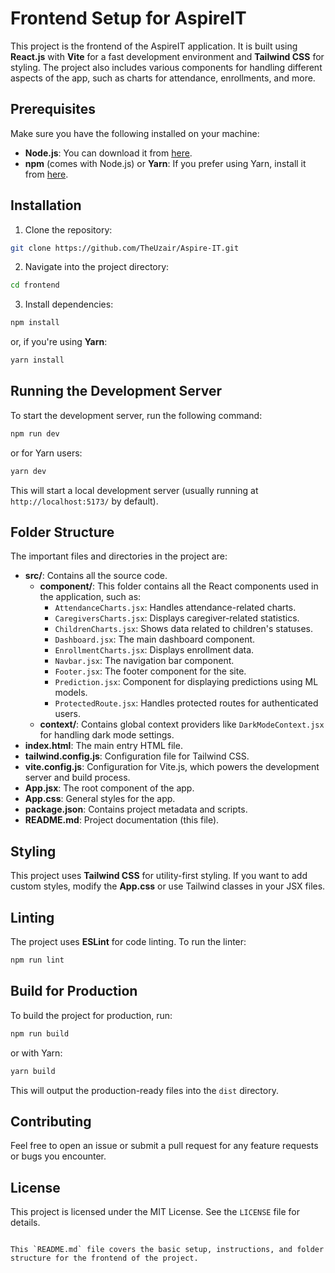 # Frontend Setup for AspireIT

This project is the frontend of the AspireIT application. It is built using **React.js** with **Vite** for a fast development environment and **Tailwind CSS** for styling. The project also includes various components for handling different aspects of the app, such as charts for attendance, enrollments, and more.

## Prerequisites

Make sure you have the following installed on your machine:

- **Node.js**: You can download it from [here](https://nodejs.org/).
- **npm** (comes with Node.js) or **Yarn**: If you prefer using Yarn, install it from [here](https://yarnpkg.com/).

## Installation

1. Clone the repository:

```bash
git clone https://github.com/TheUzair/Aspire-IT.git
```

2. Navigate into the project directory:

```bash
cd frontend
```

3. Install dependencies:

```bash
npm install
```

or, if you're using **Yarn**:

```bash
yarn install
```

## Running the Development Server

To start the development server, run the following command:

```bash
npm run dev
```

or for Yarn users:

```bash
yarn dev
```

This will start a local development server (usually running at `http://localhost:5173/` by default).

## Folder Structure

The important files and directories in the project are:

- **src/**: Contains all the source code.
  - **component/**: This folder contains all the React components used in the application, such as:
    - `AttendanceCharts.jsx`: Handles attendance-related charts.
    - `CaregiversCharts.jsx`: Displays caregiver-related statistics.
    - `ChildrenCharts.jsx`: Shows data related to children's statuses.
    - `Dashboard.jsx`: The main dashboard component.
    - `EnrollmentCharts.jsx`: Displays enrollment data.
    - `Navbar.jsx`: The navigation bar component.
    - `Footer.jsx`: The footer component for the site.
    - `Prediction.jsx`: Component for displaying predictions using ML models.
    - `ProtectedRoute.jsx`: Handles protected routes for authenticated users.
  - **context/**: Contains global context providers like `DarkModeContext.jsx` for handling dark mode settings.
- **index.html**: The main entry HTML file.
- **tailwind.config.js**: Configuration file for Tailwind CSS.
- **vite.config.js**: Configuration for Vite.js, which powers the development server and build process.
- **App.jsx**: The root component of the app.
- **App.css**: General styles for the app.
- **package.json**: Contains project metadata and scripts.
- **README.md**: Project documentation (this file).

## Styling

This project uses **Tailwind CSS** for utility-first styling. If you want to add custom styles, modify the **App.css** or use Tailwind classes in your JSX files.

## Linting

The project uses **ESLint** for code linting. To run the linter:

```bash
npm run lint
```

## Build for Production

To build the project for production, run:

```bash
npm run build
```

or with Yarn:

```bash
yarn build
```

This will output the production-ready files into the `dist` directory.

## Contributing

Feel free to open an issue or submit a pull request for any feature requests or bugs you encounter.

## License

This project is licensed under the MIT License. See the `LICENSE` file for details.
```

This `README.md` file covers the basic setup, instructions, and folder structure for the frontend of the project. 
